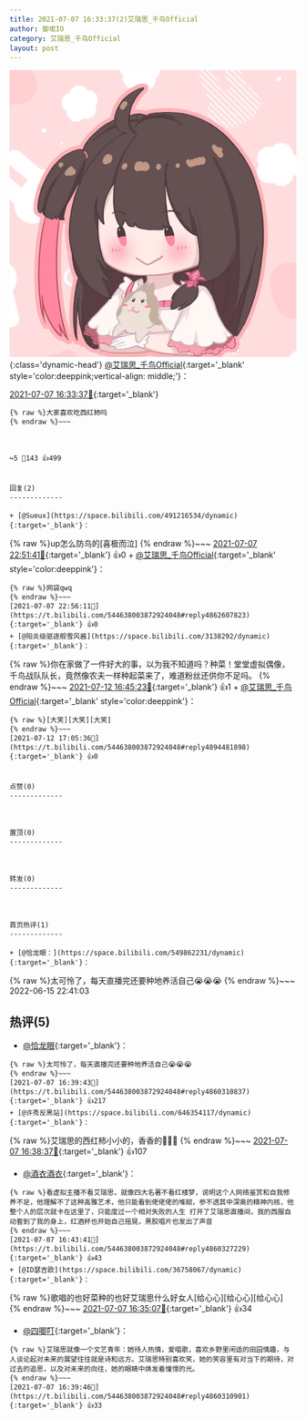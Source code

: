 ```yaml
---
title: 2021-07-07 16:33:37(2)艾瑞思_千鸟Official
author: 御坂IO
category: 艾瑞思_千鸟Official
layout: post
---
```


![img](/images/7e08840c56f251de28bdf766b647bd5fe9a5d50a.jpg){:class='dynamic-head'}
[@艾瑞思_千鸟Official](https://space.bilibili.com/1090010845/dynamic){:target='_blank' style='color:deeppink;vertical-align: middle;'}：

[2021-07-07 16:33:37🔗](https://t.bilibili.com/544638003872924048){:target='_blank'}

~~~
{% raw %}大家喜欢吃西红柿吗
{% endraw %}~~~



↪️5 💬143 👍499


回复(2)
-------------

+ [@Sueux](https://space.bilibili.com/491216534/dynamic){:target='_blank'}：
~~~
{% raw %}up怎么防鸟的[喜极而泣]
{% endraw %}~~~
[2021-07-07 22:51:41🔗](https://t.bilibili.com/544638003872924048#reply4862581986){:target='_blank'} 👍0
    + [@艾瑞思_千鸟Official](https://space.bilibili.com/1090010845/dynamic){:target='_blank' style='color:deeppink'}：
~~~
{% raw %}网袋qwq
{% endraw %}~~~
[2021-07-07 22:56:11🔗](https://t.bilibili.com/544638003872924048#reply4862607823){:target='_blank'} 👍0
+ [@阳炎级驱逐舰雪风酱](https://space.bilibili.com/3138292/dynamic){:target='_blank'}：
~~~
{% raw %}你在家做了一件好大的事，以为我不知道吗？种菜！堂堂虚拟偶像，千鸟战队队长，竟然像农夫一样种起菜来了，难道粉丝还供你不足吗。
{% endraw %}~~~
[2021-07-12 16:45:23🔗](https://t.bilibili.com/544638003872924048#reply4894358131){:target='_blank'} 👍1
    + [@艾瑞思_千鸟Official](https://space.bilibili.com/1090010845/dynamic){:target='_blank' style='color:deeppink'}：
~~~
{% raw %}[大笑][大笑][大笑]
{% endraw %}~~~
[2021-07-12 17:05:36🔗](https://t.bilibili.com/544638003872924048#reply4894481898){:target='_blank'} 👍0


点赞(0)
-------------



置顶(0)
-------------



转发(0)
-------------



首页热评(1)
-------------

+ [@恰龙眼：](https://space.bilibili.com/549862231/dynamic){:target='_blank'}：
~~~
{% raw %}太可怜了，每天直播完还要种地养活自己😭😭😭
{% endraw %}~~~
2022-06-15 22:41:03


热评(5)
-------------

+ [@恰龙眼](https://space.bilibili.com/549862231/dynamic){:target='_blank'}：
~~~
{% raw %}太可怜了，每天直播完还要种地养活自己😭😭😭
{% endraw %}~~~
[2021-07-07 16:39:43🔗](https://t.bilibili.com/544638003872924048#reply4860310837){:target='_blank'} 👍217
+ [@许秀反黑站](https://space.bilibili.com/646354117/dynamic){:target='_blank'}：
~~~
{% raw %}艾瑞思的西红柿小小的，香香的🤤🤤🤤
{% endraw %}~~~
[2021-07-07 16:38:37🔗](https://t.bilibili.com/544638003872924048#reply4860303320){:target='_blank'} 👍107
+ [@酒衣酒衣](https://space.bilibili.com/35012229/dynamic){:target='_blank'}：
~~~
{% raw %}看虚拟主播不看艾瑞思，就像四大名著不看红楼梦，说明这个人网络鉴赏和自我修养不足，他理解不了这种高雅艺术，他只能看到佬佬佬的堆砌，参不透其中深奥的精神内核，他整个人的层次就卡在这里了，只能度过一个相对失败的人生 打开了艾瑞思直播间，我的西服自动套到了我的身上，红酒杯也开始自己摇晃，黑胶唱片也发出了声音
{% endraw %}~~~
[2021-07-07 16:43:41🔗](https://t.bilibili.com/544638003872924048#reply4860327229){:target='_blank'} 👍43
+ [@ID瑟吉欧](https://space.bilibili.com/36758067/dynamic){:target='_blank'}：
~~~
{% raw %}歌唱的也好菜种的也好艾瑞思什么好女人[给心心][给心心][给心心]
{% endraw %}~~~
[2021-07-07 16:35:07🔗](https://t.bilibili.com/544638003872924048#reply4860283422){:target='_blank'} 👍34
+ [@四唧叮](https://space.bilibili.com/7053325/dynamic){:target='_blank'}：
~~~
{% raw %}艾瑞思就像一个文艺青年：她待人热情，爱唱歌，喜欢乡野里闲适的田园情趣，与人谈论起对未来的展望往往就是诗和远方。艾瑞思特别喜欢笑，她的笑容里有对当下的期待，对过去的追思，以及对未来的向往，她的眼睛中焕发着憧憬的光。
{% endraw %}~~~
[2021-07-07 16:39:46🔗](https://t.bilibili.com/544638003872924048#reply4860310901){:target='_blank'} 👍33


